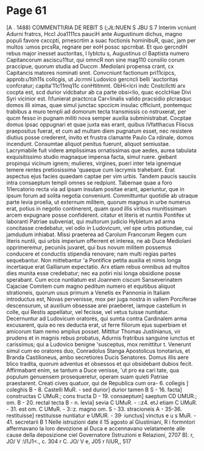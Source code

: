 # Page 61

[A . 1488) COMMENT1\RIA DE REBlT S (;JŁ:NUEN S JBU S 7 Interim vcniunt Adurni fratrcs, Hccl Joa1111cs pauciH ante Augustinum dichus, magno populi favore cxccpti, prnescrtim a suac foctionis hominibuR, quac, jam per multos :umos prcsRa, regnare per eoH possc spcrnbat. Et quo gercndiH rebus major inesset auctoritas, I Iyblctu s, Augustinus cl Baptista numero Capitancorum asciscu11tur, qui omncR non sine mag110 consilio corum praccipue, quorum studia ad Duccm .Mediolani propensa crant, cx Capitancis matores nominati snnt. Convcniunt factionum pri11cipcs, approb:u1tih11s collcgis, ut Jo:rnni Ludovico gercncli belli 'auctoritas confcratur; capita'11c11mq11c conHtitmmt. ObHi<lcri indc Cnstcllctti arx cocpta est, scd durior vidcbatur ab ca parte obsi<lio, quac ecclcHiae Divi Syri vicinior est. l\funierat practcrca Car<linalis valido pracsidio plcrasquc domos illi ximas, quae simul junctac spccicm insulac cffìciunt, pontemquc trabibus a muro templi ad domorum tecta transmissis co nstruxerat, per qucm fesso in pugnam militi nova semper auxilia subministrabat. Cocptae domus ipsac oppugnari et quae juxta eas erant, quibus ìVfatthacus Fliscus praepositus fuerat, et cum ad multam diem pugnatum esset, nec resistere diutius posse crederent, invito et frustra clamante Paulo Ca rdinale, domos incendunt. Consumtae aliquot penitus fuerunt, aliquot semiustae. Lacrymabile fuit videre amplissimas ornatissimas que aedes, aurea tabulata exquisitissimo studio magnaque impensa facta, simul ruere. giebant propinqui vicinum ignem; mulieres, virgines, pueri inter tela ignemque temere rentes pretiosissima 'quaeque cum lacrymis trahebant. Erat aspectus ejus facies quaedam captae per vim urbis. Tandem paucis sauciis intra consaeptum templi omnes se redpiunt. Tabernae quae a foro 1i1ercatorio recta via ad ipsam insulam positae erant, aperiuntur, que in ipsum forum ad solita negotia conveniunt. Committuntur quotidie ab utraque parte levia proelia, ut externum militem, quorum magnus in urbe numerus erat, potius in negotio continerent, quam quod illis viribus munitissimam arcem expugnare posse confiderent. citatur et literis et nuntiis Pontifex ut laboranti Patriae subveniat, qui multorum judicio Hybletum ad arma concitasse credebatur, vel odio in Ludovicum, vel spe urbis potiundae, cui jamdudum inhiabat. Missi praeterea ad Carolum Francorum Regem cum literis nuntii, qui urbis imperium offerrent et interea, ne ab Duce Mediolani opprimeremur, pecuniis juvaret, qui bus novum militem possemus conducere et conductis stipendia renovare; nam multi regias partes sequebantur. Non mittebantur 'a Pontifice petita auxilia et nimis longa incertaque erat Galliarum expectatio. Arx etiam rebus omnibus ad multos dies munita esse credebatur; nec ea potiri nisi longa obsidione posse sperabant. Cum ecce nuntiatum est Joannem ciscum Sanseverinatem Cajaciae Comitem cum magno peditum numero et equitibus aliquot strationeis, quorum usus primum a Venetis ex Pannonia in Italiam introductus est, Novas pervenisse, mox per juga nostra in vallem Porciferae descensurum, ut auxilium obsessae arei praeberet, iamque castellum in colle, qui Restis appellatur, vel fecisse, vel vetus tuisse nuntiatur. Decernuntur ad Ludovicum oratorés, qui sumta contra Cardinalem arma excusarent, quia eo res deducta erat, ut ferre filiorum ejus superbiam et amicorum tiam nemo amplius posset. Mittitur Thomas Justinianus, vir prudens et in magnis rebus probatus, Adurnis fratribus sanguine iunctus et carissimus; qui a Ludovico benigne 'susceptus, mox remittitur t. Venerunt simul cum eo oratores duo, Conradolus Stanga Apostolicus tonotarius, et Branda Castilioneus, ambo secretiores Ducis Senatores. Domus illis aere blico tradita, quorum adventus et obsessos et qui obsidebant dubios fecit. Affirmabant enim, se tantum a Duce venisse, 'ut pro ea cari tate, qua populum genuensem prosequeretur, operam suam quieti Patriae praestarent. Creati cives quatuor, qui de Republica cum ora- 6. collegis ] coleghis B - 8. Castelli MuR. - sed durior] durior tamen B S - 16. facta] constructas C UMuR.; cons tructa D - 19. consaeptum] saeptum CD UMUR.; om. B - 20. rectal tecta B - n. levia] sevia C UMuR. - ::z4. etJ etiam C UMuR. - 31. est om. C UMuR. - 3::z. magno om. S - 33. stracioneis A - 35-36. restituisse] restituisse nuntiatur e UMUR. - 39· iunctus] vinctus e u s MuR. - 41. secretarii B 1 Nelle istruzioni date il 15 agosto al Giustiniani, R i formntori affermavano la loro devozione al Duca e accennavano velatamente alle cause della deposizione ciel Governatore (Istruzioni e Relazioni, 2707 B). r, JO/ V :\l1J1<., c. 304 r C. JO/ V e, J05 r l\IUR,, 517